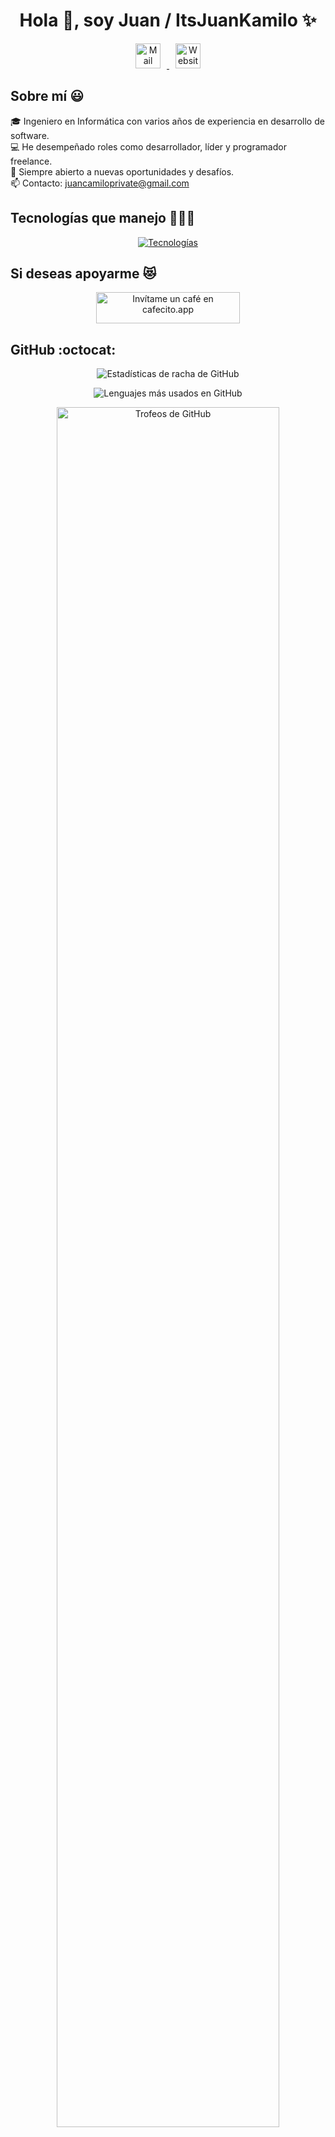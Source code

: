 <h1 align="center">Hola 👋, soy Juan / ItsJuanKamilo ✨</h1>

<p align="center">
  <!-- LinkedIn Icon -->
  <a href="https://linkedin.com/in/juanleiton" target="_blank">
  <i class="fa-brands fa-linkedin" style="font-size: 40px; color: #0077B5;"></i>
</a>
  <!-- Gmail -->
  <a href="mailto:juancamiloprivate@gmail.com" target="_blank">
    <img src="https://cdn.jsdelivr.net/gh/devicons/devicon/icons/google/google-original.svg" alt="Mail" width="40" height="40" style="margin: 0 10px;">
  </a>
  <!-- Website -->
  <a href="https://yourwebsite.com" target="_blank">
    <img src="https://cdn.jsdelivr.net/gh/devicons/devicon/icons/chrome/chrome-original.svg" alt="Website" width="40" height="40" style="margin: 0 10px;">
  </a>
</p>

<h2>Sobre mí 😃</h2>

<p align="left">
  🎓 Ingeniero en Informática con varios años de experiencia en desarrollo de software.<br>
  💻 He desempeñado roles como desarrollador, líder y programador freelance.<br>
  📝 Siempre abierto a nuevas oportunidades y desafíos.<br>
  📫 Contacto: <a href="mailto:juancamiloprivate@gmail.com">juancamiloprivate@gmail.com</a>
</p>

<h2>Tecnologías que manejo 👨🏻‍💻</h2>

<p align="center">
  <a href="https://skillicons.dev">
    <img src="https://skillicons.dev/icons?i=c,cs,cpp,java,php,dart,py,css,html,js,nodejs,mysql,sqlite,git,github,postman,vscode,bash,ai,ps&perline=12" alt="Tecnologías">
  </a>
</p>

<h2>Si deseas apoyarme 😻</h2>

<p align="center">
  <a href="https://cafecito.app/ItsJuanKamilo" target="_blank" rel="noopener">
    <img src="https://cdn.cafecito.app/imgs/buttons/button_1.png" srcset="https://cdn.cafecito.app/imgs/buttons/button_1.png 1x, https://cdn.cafecito.app/imgs/buttons/button_1_2x.png 2x, https://cdn.cafecito.app/imgs/buttons/button_1_3.75x.png 3.75x" alt="Invítame un café en cafecito.app" height="50" width="230">
  </a>
</p>

<h2>GitHub :octocat:</h2>

<p align="center">
  <img src="https://github-readme-streak-stats.herokuapp.com/?user=unsimpledev&theme=dark&hide_border=false" alt="Estadísticas de racha de GitHub">
</p>

<p align="center">
  <img src="https://github-readme-stats.anuraghazra1.vercel.app/api/top-langs/?username=unsimpledev&theme=dark&hide_border=false&no-bg=true&no-frame=true&langs_count=10" alt="Lenguajes más usados en GitHub">
</p>

<p align="center">
  <a href="https://github.com/ryo-ma/github-profile-trophy" target="_blank">
    <img src="https://github-profile-trophy.vercel.app/?username=unsimpledev&theme=radical&row=1&column=7&margin-h=15&margin-w=5&no-bg=true" alt="Trofeos de GitHub" width="84%">
  </a>
</p>
